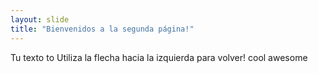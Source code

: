 ```yaml
---
layout: slide
title: "Bienvenidos a la segunda página!"
---
```

Tu texto to
Utiliza la flecha hacia la izquierda para volver!
cool awesome
